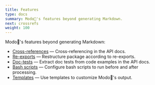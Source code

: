 ```yaml
---
title: Features
type: docs
summary: Modo🧯's features beyond generating Markdown.
next: crossrefs
weight: 100
---
```


Modo🧯's features beyond generating Markdown:

- [Cross-references](crossrefs) &mdash; Cross-referencing in the API docs.
- [Re-exports](reexports) &mdash; Restructure package according to re-exports.
- [Doc-tests](doctests) &mdash; Extract doc tests from code examples in the API docs.
- [Bash scripts](scripts) &mdash; Configure bash scripts to run before and after processing.
- [Templates](templates) &mdash; Use templates to customize Modo🧯's output.
